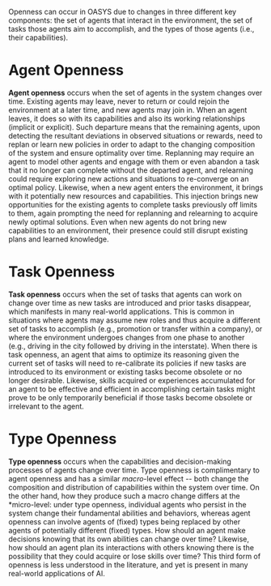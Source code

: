 Openness can occur in OASYS due to changes in three different key components: the set of agents that interact in the environment, the set of tasks those agents aim to accomplish, and the types of those agents (i.e., their capabilities). 

# Agent Openness

**Agent openness** occurs when the set of agents in the system changes over time. Existing agents may leave, never to return or could rejoin the environment at a later time, and new agents may join in. When an agent leaves, it does so with its capabilities and also its working relationships (implicit or explicit).  Such departure means that the remaining agents, upon detecting the resultant deviations in observed situations or rewards, need to replan or learn new policies in order to adapt to the changing composition of the system and ensure optimality over time.  Replanning may require an agent to model other agents and engage with them or even abandon a task that it no longer can complete without the departed agent, and relearning could require exploring new actions and situations to re-converge on an optimal policy.  Likewise, when a new agent enters the environment, it brings with it potentially new resources and capabilities.  This injection brings new opportunities for the existing agents to complete tasks previously off limits to them, again prompting the need for replanning and relearning to acquire newly optimal solutions.  Even when new agents do not bring new capabilities to an environment, their presence could still disrupt existing plans and learned knowledge.

# Task Openness

**Task openness** occurs when the set of tasks that agents can work on change over time as new tasks are introduced and prior tasks disappear, which manifests in many real-world applications.  This is common in situations where agents may assume new roles and thus acquire a different set of tasks to accomplish (e.g., promotion or transfer within a company), or where the environment undergoes changes from one phase to another (e.g., driving in the city followed by driving in the interstate).  When there is task openness, an agent that aims to optimize its reasoning given the current set of tasks will need to re-calibrate its policies if new tasks are introduced to its environment or existing tasks become obsolete or no longer desirable.  Likewise, skills acquired or experiences accumulated for an agent to be effective and efficient in accomplishing certain tasks might prove to be only temporarily beneficial if those tasks become obsolete or irrelevant to the agent.

# Type Openness

**Type openness** occurs when the capabilities and decision-making processes of agents change over time.  Type openness is complimentary to agent openness and has a similar *macro*-level effect -- both change the composition and distribution of capabilities within the system over time.  On the other hand, how they produce such a macro change differs at the *micro-level: under type openness, individual agents who persist in the system change their fundamental abilities and behaviors, whereas agent openness can involve agents of (fixed) types being replaced by other agents of potentially different (fixed) types.  How should an agent make decisions knowing that its own abilities can change over time?  Likewise, how should an agent plan its interactions with others knowing there is the possibility that they could acquire or lose skills over time?  This third form of openness is less understood in the literature, and yet is present in many real-world applications of AI.

